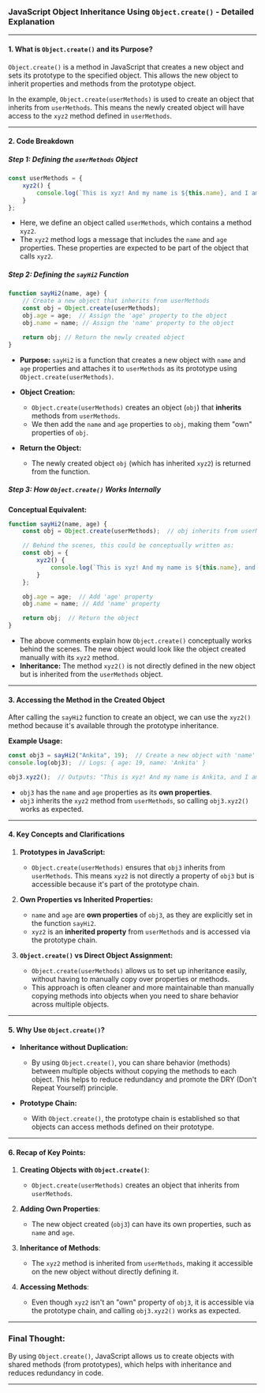 ### **JavaScript Object Inheritance Using `Object.create()` - Detailed Explanation**

---

#### **1. What is `Object.create()` and its Purpose?**

`Object.create()` is a method in JavaScript that creates a new object and sets its prototype to the specified object. This allows the new object to inherit properties and methods from the prototype object.

In the example, `Object.create(userMethods)` is used to create an object that inherits from `userMethods`. This means the newly created object will have access to the `xyz2` method defined in `userMethods`.

---

#### **2. Code Breakdown**

##### **Step 1: Defining the `userMethods` Object**

```javascript
const userMethods = {
    xyz2() {
        console.log(`This is xyz! And my name is ${this.name}, and I am ${this.age} years old.`);
    }
};
```

- Here, we define an object called `userMethods`, which contains a method `xyz2`.
- The `xyz2` method logs a message that includes the `name` and `age` properties. These properties are expected to be part of the object that calls `xyz2`.
  
##### **Step 2: Defining the `sayHi2` Function**

```javascript
function sayHi2(name, age) {
    // Create a new object that inherits from userMethods
    const obj = Object.create(userMethods);
    obj.age = age;  // Assign the 'age' property to the object
    obj.name = name; // Assign the 'name' property to the object

    return obj; // Return the newly created object
}
```

- **Purpose:** `sayHi2` is a function that creates a new object with `name` and `age` properties and attaches it to `userMethods` as its prototype using `Object.create(userMethods)`.
  
- **Object Creation:**
  - `Object.create(userMethods)` creates an object (`obj`) that **inherits** methods from `userMethods`.
  - We then add the `name` and `age` properties to `obj`, making them "own" properties of `obj`.

- **Return the Object:**
  - The newly created object `obj` (which has inherited `xyz2`) is returned from the function.

##### **Step 3: How `Object.create()` Works Internally**

**Conceptual Equivalent:**

```javascript
function sayHi2(name, age) {
    const obj = Object.create(userMethods);  // obj inherits from userMethods

    // Behind the scenes, this could be conceptually written as:
    const obj = {
        xyz2() {
            console.log(`This is xyz! And my name is ${this.name}, and I am ${this.age} years old.`);
        }
    };

    obj.age = age;  // Add 'age' property
    obj.name = name; // Add 'name' property

    return obj;  // Return the object
}
```

- The above comments explain how `Object.create()` conceptually works behind the scenes. The new object would look like the object created manually with its `xyz2` method.
- **Inheritance:** The method `xyz2()` is not directly defined in the new object but is inherited from the `userMethods` object.

---

#### **3. Accessing the Method in the Created Object**

After calling the `sayHi2` function to create an object, we can use the `xyz2()` method because it's available through the prototype inheritance.

**Example Usage:**

```javascript
const obj3 = sayHi2("Ankita", 19);  // Create a new object with 'name' and 'age'
console.log(obj3);  // Logs: { age: 19, name: 'Ankita' }

obj3.xyz2();  // Outputs: "This is xyz! And my name is Ankita, and I am 19 years old."
```

- `obj3` has the `name` and `age` properties as its **own properties**.
- `obj3` inherits the `xyz2` method from `userMethods`, so calling `obj3.xyz2()` works as expected.

---

#### **4. Key Concepts and Clarifications**

1. **Prototypes in JavaScript:**
   - `Object.create(userMethods)` ensures that `obj3` inherits from `userMethods`. This means `xyz2` is not directly a property of `obj3` but is accessible because it's part of the prototype chain.
  
2. **Own Properties vs Inherited Properties:**
   - `name` and `age` are **own properties** of `obj3`, as they are explicitly set in the function `sayHi2`.
   - `xyz2` is an **inherited property** from `userMethods` and is accessed via the prototype chain.

3. **`Object.create()` vs Direct Object Assignment:**
   - `Object.create(userMethods)` allows us to set up inheritance easily, without having to manually copy over properties or methods.
   - This approach is often cleaner and more maintainable than manually copying methods into objects when you need to share behavior across multiple objects.

---

#### **5. Why Use `Object.create()`?**

- **Inheritance without Duplication:**
  - By using `Object.create()`, you can share behavior (methods) between multiple objects without copying the methods to each object. This helps to reduce redundancy and promote the DRY (Don't Repeat Yourself) principle.

- **Prototype Chain:**
  - With `Object.create()`, the prototype chain is established so that objects can access methods defined on their prototype.

---

#### **6. Recap of Key Points:**

1. **Creating Objects with `Object.create()`**:  
   - `Object.create(userMethods)` creates an object that inherits from `userMethods`.

2. **Adding Own Properties**:  
   - The new object created (`obj3`) can have its own properties, such as `name` and `age`.

3. **Inheritance of Methods**:  
   - The `xyz2` method is inherited from `userMethods`, making it accessible on the new object without directly defining it.

4. **Accessing Methods**:  
   - Even though `xyz2` isn't an "own" property of `obj3`, it is accessible via the prototype chain, and calling `obj3.xyz2()` works as expected.

---

### **Final Thought:**
By using `Object.create()`, JavaScript allows us to create objects with shared methods (from prototypes), which helps with inheritance and reduces redundancy in code.

--- 